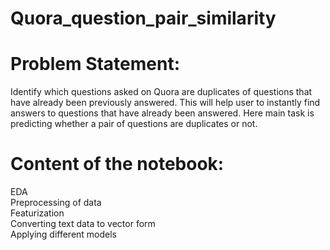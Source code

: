 # Quora_question_pair_similarity

# Problem Statement:

Identify which questions asked on Quora are duplicates of questions that have already been previously answered. This will help user to instantly find answers to questions that have already been answered. Here main task is predicting whether a pair of questions are duplicates or not.

# Content of the notebook:

 EDA <br />
 Preprocessing of data <br />
 Featurization <br />
 Converting text data to vector form <br />
 Applying different models <br />
